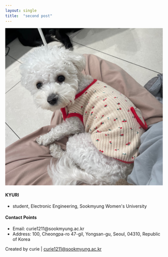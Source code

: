 ```yaml
---
layout: single
title:  "second post"
---
```


<body>

<main class="page-content" aria-label="Content">
<div class="wrapper">
<div class="home"><p><img src="IMG_1644.PNG" alt="IMG_1644.PNG" /></p>

<h4 id="kyk"> KYURI </h4>
 <ul>
   <li> student, Electronic Engineering, Sookmyung Women's University </li>
 </ul>
 
<h4 id="contact-points">Contact Points</h4>
<ul>
  <li>Email: curie1211@sookmyung.ac.kr</li>
  <li>Address: 100, Cheongpa-ro 47-gil, Yongsan-gu, Seoul,  04310, Republic of Korea</li>
</ul>
</div>
</div>
</main>
  

Created by curie | <a class="u-email" href="mailto:curie1211@sookmyung.ac.kr">curie1211@sookmyung.ac.kr</a>
</body>
</html>

